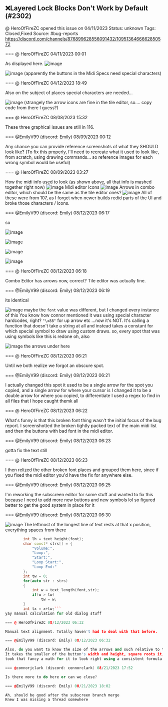 ## ❌Layered Lock Blocks Don't Work by Default (#2302)
@ HeroOfFireZC opened this issue on 04/11/2023
Status: unknown
Tags: Closed,Fixed
Source: #bug-reports https://discord.com/channels/876899628556091432/1095136466662850572


=== @ HeroOfFireZC 04/11/2023 00:01

As displayed here.
![image](https://cdn.discordapp.com/attachments/1095136466662850572/1095136502511579187/image.png?ex=65e660d8&is=65d3ebd8&hm=4842fe6a760fdb8f5849c6f2d969a6c01b6f144f35e328461f5e399bcfdc8a97&)

![image](https://cdn.discordapp.com/attachments/1095136466662850572/1095136556081217606/image.png?ex=65e660e5&is=65d3ebe5&hm=38da7b24914470fc8b1dddee68526a4363d53c0313bcd738b171544cdd5ad598&)
(apparently the buttons in the Midi Specs need special characters)

=== @ HeroOfFireZC 04/12/2023 18:49

Also on the subject of places special characters are needed...

![image](https://cdn.discordapp.com/attachments/1095136466662850572/1095782828244996106/image.png?ex=65e8bac8&is=65d645c8&hm=08c98469d8fe3c3d4dbbc8f4886d87fccf31693d45ad851ea14855d122596814&)
(strangely the arrow icons are fine in the tile editor, so.... copy code from there I guess?)

=== @ HeroOfFireZC 08/08/2023 15:32

These three graphical issues are still in 116.

=== @EmilyV99 (discord: Emily) 08/09/2023 00:12

Any chance you can provide reference screenshots of what they SHOULD look like? (To fix this properly, I'll need to recreate what it used to look like, from scratch, using drawing commands... so reference images for each wrong symbol would be useful)

=== @ HeroOfFireZC 08/09/2023 03:27

How the midi info used to look (as shown above, all that info is mashed together right now)
![image](https://cdn.discordapp.com/attachments/1095136466662850572/1138674914342228028/image.png?ex=65e7e2a7&is=65d56da7&hm=7be3e1223855db13ba8230e93e487898d8d8ec165484df4b67b588fafdfb9825&)
Midi editor Icons
![image](https://cdn.discordapp.com/attachments/1095136466662850572/1138674979299393556/image.png?ex=65e7e2b6&is=65d56db6&hm=beba20727e13cf98e49ee708b624c70a8354c5db37436132bb271cd0ddac6299&)
Arrows in combo editor, which should be the same as the tile editor ones?
![image](https://cdn.discordapp.com/attachments/1095136466662850572/1138675146534686770/image.png?ex=65e7e2de&is=65d56dde&hm=d68c9c88219420cab540a319b4447cdbeb6bd867174e3659a01709aa65300184&)
All of these were from 107, as I forget when newer builds redid parts of the UI and broke those characters / icons.

=== @EmilyV99 (discord: Emily) 08/12/2023 06:17

so

![image](https://cdn.discordapp.com/attachments/1095136466662850572/1139804917452779530/image.png?ex=65ebff0c&is=65d98a0c&hm=7afc2e48a81d88ed2c18a746591404d9519d31fedc0efeb4bb891f8b7e07e8d3&)

![image](https://cdn.discordapp.com/attachments/1095136466662850572/1139804965804703884/image.png?ex=65ebff18&is=65d98a18&hm=11abd74cedf881a88615aef9879abfb8c12e2207fb2456d8ae05de18317f85ac&)

![image](https://cdn.discordapp.com/attachments/1095136466662850572/1139804997543002352/image.png?ex=65ebff1f&is=65d98a1f&hm=8ddac14e07c742988f70f8ecc4c4b0fe5fccba7128e212318bb1de1bf8a5a8b2&)

![image](https://cdn.discordapp.com/attachments/1095136466662850572/1139805048449278022/image.png?ex=65ebff2c&is=65d98a2c&hm=92a6e23d0daab06baaa2a93e8c8cc15319c2c69cf6a0702e80db37d94c43f6d4&)

=== @ HeroOfFireZC 08/12/2023 06:18

Combo Editor has arrows now, correct? Tile editor was actually fine.

=== @EmilyV99 (discord: Emily) 08/12/2023 06:19

its identical

![image](https://cdn.discordapp.com/attachments/1095136466662850572/1139805327685075026/image.png?ex=65ebff6e&is=65d98a6e&hm=278a8d591c5602a81a9b9c2143ea84e25c8001ab6510d1ad61eacfb1103ff776&)
maybe the `font` value was different, but I changed every instance of this
You know how connor mentioned it was using special character hardcodes, right?
`"\x88"` for up arrow
etc
...now it's NOT.
It's calling a function that doesn't take a string at all and instead takes a constant for which special symbol to draw using custom draws.
so, every spot that was using symbols like this is redone
oh, also

![image](https://cdn.discordapp.com/attachments/1095136466662850572/1139805804871032933/image.png?ex=65ebffe0&is=65d98ae0&hm=2296941e96c359988b74dfd97c1d85058e3cfad55db07258a4d24249d70524e7&)
the arrows under here

=== @ HeroOfFireZC 08/12/2023 06:21

Until we both realize we forgot an obscure spot.

=== @EmilyV99 (discord: Emily) 08/12/2023 06:21

I actually changed this spot
it used to be a single arrow for the spot you copied, and a single arrow for where your cursor is
I changed it to be a double arrow for where you copied, to differentiate
I used a regex to find in all files that I hope caught themk all

=== @ HeroOfFireZC 08/12/2023 06:22

What's funny is that this broken font thing wasn't the initial focus of the bug report. I screenshotted the broken tightly packed text of the main midi list and then the buttons with bad font in the midi editor.

=== @EmilyV99 (discord: Emily) 08/12/2023 06:23

gotta fix the text still

=== @ HeroOfFireZC 08/12/2023 06:23

I then relized the other broken font places and grouped them here, since if you fixed the midi editor you'd have the fix for anywhere else.

=== @EmilyV99 (discord: Emily) 08/12/2023 06:25

I'm reworking the subscreen editor for some stuff and wanted to fix this because I need to add more new buttons and new symbols lol
so figured better to get the good system in place for it

=== @EmilyV99 (discord: Emily) 08/12/2023 06:30


![image](https://cdn.discordapp.com/attachments/1095136466662850572/1139808043060695111/image.png?ex=65ec01f6&is=65d98cf6&hm=a7a9b46358191daaea4e70f289e17162384a64546c1e157d46fedf82e99bea42&)
The leftmost of the longest line of text rests at that x position, everything spaces from there
```cpp
        int lh = text_height(font);
        char const* strs[] = {
            "Volume:",
            "Loop:",
            "Start:",
            "Loop Start:",
            "Loop End:"
        };
        int tw = 0;
        for(auto str : strs)
        {
            int w = text_length(font,str);
            if(w > tw)
                tw = w;
        }
        int tx = x+tw;```
yay manual calculation for old dialog stuff

=== @ HeroOfFireZC 08/12/2023 06:32

Manual text alignment. Totally haven't had to deal with that before.

=== @EmilyV99 (discord: Emily) 08/12/2023 06:32

Also, do you want to know the size of the arrows and such relative to the buttons they are inside, for all the ones that are in buttons?
It takes the smaller of the button's width and height, square roots it, \*1.25s it, and rounds it, to get the arrow's main dimension (which is the smaller one)
took that fancy a math for it to look right using a consistent formula for the various size buttons

=== @connorjclark (discord: connorclark) 08/21/2023 17:52

Is there more to do here or can we close?

=== @EmilyV99 (discord: Emily) 08/21/2023 18:02

Ah, should be good after the subscreen branch merge
Knew I was missing a thread somewhere
